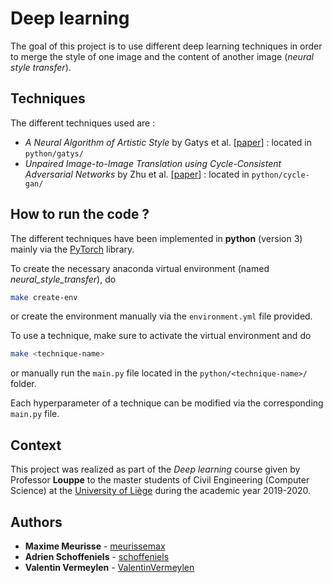 # Deep learning

The goal of this project is to use different deep learning techniques in order to merge the style of one image and the content of another image (*neural style transfer*).

## Techniques

The different techniques used are :

* *A Neural Algorithm of Artistic Style* by Gatys et al. [[paper](https://arxiv.org/abs/1508.06576)] : located in `python/gatys/`
* *Unpaired Image-to-Image Translation using Cycle-Consistent Adversarial Networks* by Zhu et al. [[paper](https://arxiv.org/abs/1703.10593)] : located in `python/cycle-gan/`

## How to run the code ?

The different techniques have been implemented in **python** (version 3) mainly via the [PyTorch](https://pytorch.org) library.

To create the necessary anaconda virtual environment (named *neural_style_transfer*), do

```bash
make create-env
```

or create the environment manually via the `environment.yml` file provided.

To use a technique, make sure to activate the virtual environment and do

```bash
make <technique-name>
```

or manually run the `main.py` file located in the `python/<technique-name>/` folder.

Each hyperparameter of a technique can be modified via the corresponding `main.py` file.

## Context

This project was realized as part of the *Deep learning* course given by Professor **Louppe** to the master students of Civil Engineering (Computer Science) at the [University of Liège](https://www.uliege.be/) during the academic year 2019-2020.

## Authors

* **Maxime Meurisse** - [meurissemax](https://github.com/meurissemax)
* **Adrien Schoffeniels** - [schoffeniels](https://github.com/schoffeniels)
* **Valentin Vermeylen** - [ValentinVermeylen](https://github.com/ValentinVermeylen)
